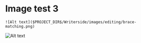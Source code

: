 # Image test 3

`![Alt text]($PROJECT_DIR$/Writerside/images/editing/brace-matching.png)`

![Alt text]($PROJECT_DIR$/Writerside/images/editing/brace-matching.png)